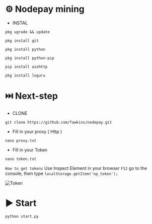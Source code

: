 # ⚙️ Nodepay mining 

* INSTAL
````  
pkg ugrade && update 
````
````
pkg install git
````
````
pkg install python
````
````
pkg install python-pip
````
````
pip install aiohttp
````
````
pkg install loguru
````

# ⏭️ Next-step

* CLONE
````
git clone https://github.com/fawkins/nodepay.git
````

* Fill in your proxy ( Http )
````
nano proxy.txt
````


* Fill in your Token
````
nano token.txt
````

```` How to get tokens ```` Use Inspect Element in your browser ```` F12 ```` 
go to the console, then type ```` localStorage.getItem('np_token'); ````

![Token](https://github.com/user-attachments/assets/d6e38b07-1d25-48e3-b377-0f2e4619605d)


# ▶️ Start

````
python start.py
````
